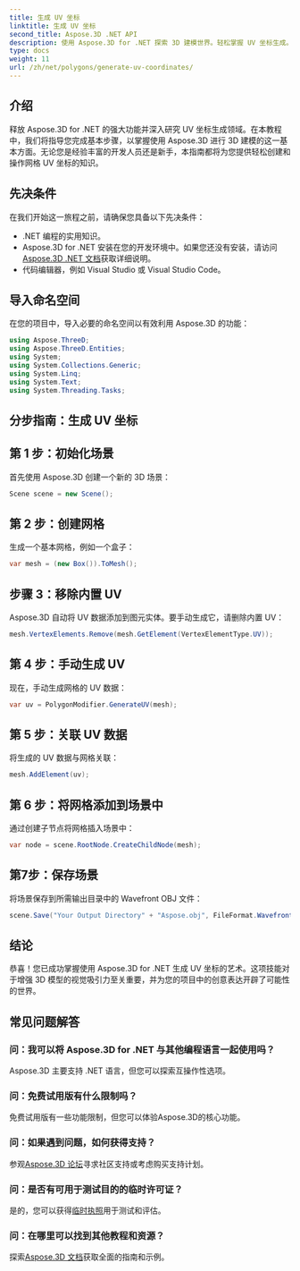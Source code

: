 ```yaml
---
title: 生成 UV 坐标
linktitle: 生成 UV 坐标
second_title: Aspose.3D .NET API
description: 使用 Aspose.3D for .NET 探索 3D 建模世界。轻松掌握 UV 坐标生成。立即提升您的项目！
type: docs
weight: 11
url: /zh/net/polygons/generate-uv-coordinates/
---
```

## 介绍
释放 Aspose.3D for .NET 的强大功能并深入研究 UV 坐标生成领域。在本教程中，我们将指导您完成基本步骤，以掌握使用 Aspose.3D 进行 3D 建模的这一基本方面。无论您是经验丰富的开发人员还是新手，本指南都将为您提供轻松创建和操作网格 UV 坐标的知识。
## 先决条件
在我们开始这一旅程之前，请确保您具备以下先决条件：
- .NET 编程的实用知识。
-  Aspose.3D for .NET 安装在您的开发环境中。如果您还没有安装，请访问[Aspose.3D .NET 文档](https://reference.aspose.com/3d/net/)获取详细说明。
- 代码编辑器，例如 Visual Studio 或 Visual Studio Code。
## 导入命名空间
在您的项目中，导入必要的命名空间以有效利用 Aspose.3D 的功能：
```csharp
using Aspose.ThreeD;
using Aspose.ThreeD.Entities;
using System;
using System.Collections.Generic;
using System.Linq;
using System.Text;
using System.Threading.Tasks;
```
## 分步指南：生成 UV 坐标
## 第 1 步：初始化场景
首先使用 Aspose.3D 创建一个新的 3D 场景：
```csharp
Scene scene = new Scene();
```
## 第 2 步：创建网格
生成一个基本网格，例如一个盒子：
```csharp
var mesh = (new Box()).ToMesh();
```
## 步骤 3：移除内置 UV
Aspose.3D 自动将 UV 数据添加到图元实体。要手动生成它，请删除内置 UV：
```csharp
mesh.VertexElements.Remove(mesh.GetElement(VertexElementType.UV));
```
## 第 4 步：手动生成 UV
现在，手动生成网格的 UV 数据：
```csharp
var uv = PolygonModifier.GenerateUV(mesh);
```
## 第 5 步：关联 UV 数据
将生成的 UV 数据与网格关联：
```csharp
mesh.AddElement(uv);
```
## 第 6 步：将网格添加到场景中
通过创建子节点将网格插入场景中：
```csharp
var node = scene.RootNode.CreateChildNode(mesh);
```
## 第7步：保存场景
将场景保存到所需输出目录中的 Wavefront OBJ 文件：
```csharp
scene.Save("Your Output Directory" + "Aspose.obj", FileFormat.WavefrontOBJ);
```
## 结论
恭喜！您已成功掌握使用 Aspose.3D for .NET 生成 UV 坐标的艺术。这项技能对于增强 3D 模型的视觉吸引力至关重要，并为您的项目中的创意表达开辟了可能性的世界。
## 常见问题解答
### 问：我可以将 Aspose.3D for .NET 与其他编程语言一起使用吗？
Aspose.3D 主要支持 .NET 语言，但您可以探索互操作性选项。
### 问：免费试用版有什么限制吗？
免费试用版有一些功能限制，但您可以体验Aspose.3D的核心功能。
### 问：如果遇到问题，如何获得支持？
参观[Aspose.3D 论坛](https://forum.aspose.com/c/3d/18)寻求社区支持或考虑购买支持计划。
### 问：是否有可用于测试目的的临时许可证？
是的，您可以获得[临时执照](https://purchase.aspose.com/temporary-license/)用于测试和评估。
### 问：在哪里可以找到其他教程和资源？
探索[Aspose.3D 文档](https://reference.aspose.com/3d/net/)获取全面的指南和示例。